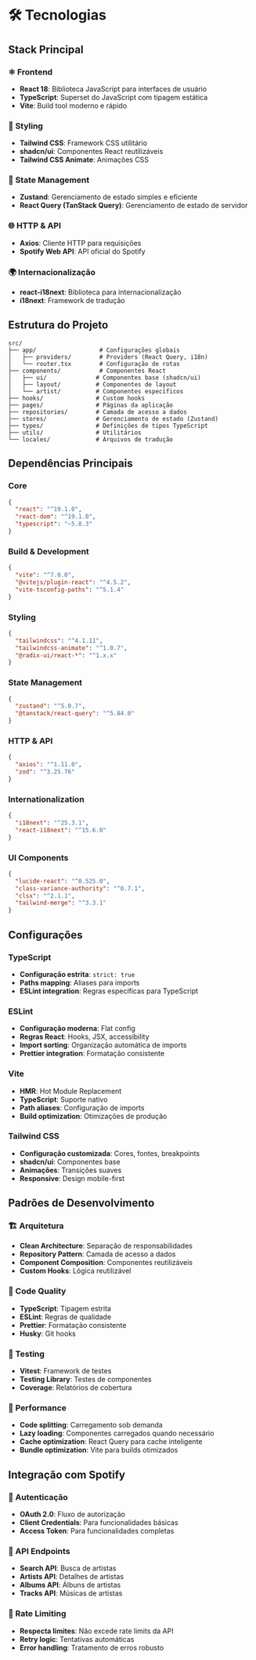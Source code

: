 # 🛠️ Tecnologias

## Stack Principal

### ⚛️ Frontend

- **React 18**: Biblioteca JavaScript para interfaces de usuário
- **TypeScript**: Superset do JavaScript com tipagem estática
- **Vite**: Build tool moderno e rápido

### 🎨 Styling

- **Tailwind CSS**: Framework CSS utilitário
- **shadcn/ui**: Componentes React reutilizáveis
- **Tailwind CSS Animate**: Animações CSS

### 🔄 State Management

- **Zustand**: Gerenciamento de estado simples e eficiente
- **React Query (TanStack Query)**: Gerenciamento de estado de servidor

### 🌐 HTTP & API

- **Axios**: Cliente HTTP para requisições
- **Spotify Web API**: API oficial do Spotify

### 🌍 Internacionalização

- **react-i18next**: Biblioteca para internacionalização
- **i18next**: Framework de tradução

## Estrutura do Projeto

```
src/
├── app/                  # Configurações globais
│   ├── providers/        # Providers (React Query, i18n)
│   └── router.tsx        # Configuração de rotas
├── components/           # Componentes React
│   ├── ui/              # Componentes base (shadcn/ui)
│   ├── layout/          # Componentes de layout
│   └── artist/          # Componentes específicos
├── hooks/               # Custom hooks
├── pages/               # Páginas da aplicação
├── repositories/        # Camada de acesso a dados
├── stores/              # Gerenciamento de estado (Zustand)
├── types/               # Definições de tipos TypeScript
├── utils/               # Utilitários
└── locales/             # Arquivos de tradução
```

## Dependências Principais

### Core

```json
{
  "react": "^19.1.0",
  "react-dom": "^19.1.0",
  "typescript": "~5.8.3"
}
```

### Build & Development

```json
{
  "vite": "^7.0.0",
  "@vitejs/plugin-react": "^4.5.2",
  "vite-tsconfig-paths": "^5.1.4"
}
```

### Styling

```json
{
  "tailwindcss": "^4.1.11",
  "tailwindcss-animate": "^1.0.7",
  "@radix-ui/react-*": "^1.x.x"
}
```

### State Management

```json
{
  "zustand": "^5.0.7",
  "@tanstack/react-query": "^5.84.0"
}
```

### HTTP & API

```json
{
  "axios": "^1.11.0",
  "zod": "^3.25.76"
}
```

### Internationalization

```json
{
  "i18next": "^25.3.1",
  "react-i18next": "^15.6.0"
}
```

### UI Components

```json
{
  "lucide-react": "^0.525.0",
  "class-variance-authority": "^0.7.1",
  "clsx": "^2.1.1",
  "tailwind-merge": "^3.3.1"
}
```

## Configurações

### TypeScript

- **Configuração estrita**: `strict: true`
- **Paths mapping**: Aliases para imports
- **ESLint integration**: Regras específicas para TypeScript

### ESLint

- **Configuração moderna**: Flat config
- **Regras React**: Hooks, JSX, accessibility
- **Import sorting**: Organização automática de imports
- **Prettier integration**: Formatação consistente

### Vite

- **HMR**: Hot Module Replacement
- **TypeScript**: Suporte nativo
- **Path aliases**: Configuração de imports
- **Build optimization**: Otimizações de produção

### Tailwind CSS

- **Configuração customizada**: Cores, fontes, breakpoints
- **shadcn/ui**: Componentes base
- **Animações**: Transições suaves
- **Responsive**: Design mobile-first

## Padrões de Desenvolvimento

### 🏗️ Arquitetura

- **Clean Architecture**: Separação de responsabilidades
- **Repository Pattern**: Camada de acesso a dados
- **Component Composition**: Componentes reutilizáveis
- **Custom Hooks**: Lógica reutilizável

### 📝 Code Quality

- **TypeScript**: Tipagem estrita
- **ESLint**: Regras de qualidade
- **Prettier**: Formatação consistente
- **Husky**: Git hooks

### 🧪 Testing

- **Vitest**: Framework de testes
- **Testing Library**: Testes de componentes
- **Coverage**: Relatórios de cobertura

### 🚀 Performance

- **Code splitting**: Carregamento sob demanda
- **Lazy loading**: Componentes carregados quando necessário
- **Cache optimization**: React Query para cache inteligente
- **Bundle optimization**: Vite para builds otimizados

## Integração com Spotify

### 🔐 Autenticação

- **OAuth 2.0**: Fluxo de autorização
- **Client Credentials**: Para funcionalidades básicas
- **Access Token**: Para funcionalidades completas

### 📡 API Endpoints

- **Search API**: Busca de artistas
- **Artists API**: Detalhes de artistas
- **Albums API**: Álbuns de artistas
- **Tracks API**: Músicas de artistas

### 🔄 Rate Limiting

- **Respecta limites**: Não excede rate limits da API
- **Retry logic**: Tentativas automáticas
- **Error handling**: Tratamento de erros robusto
